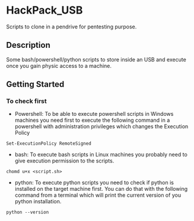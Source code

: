 # HackPack_USB

Scripts to clone in a pendrive for pentesting purpose.

## Description

Some bash/powershell/python scripts to store inside an USB and execute once you gain physic access to a machine.

## Getting Started
### To check first
* Powershell: To be able to execute powershell scripts in Windows machines you need first to execute the following command in a powershell with administration privileges which changes the Execution Policy
```
Set-ExecutionPolicy RemoteSigned
```
* bash: To execute bash scripts in Linux machines you probably need to give execution permission to the scripts.
```
chomd u+x <script.sh>
```
* python: To execute python scripts you need to check if python is installed on the target machine first. You can do that with the following command from a terminal which will print the current version of you python installation.
```
python --version
``` 




